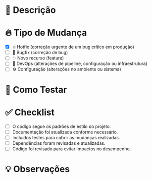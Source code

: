 # 📝 Descrição

<!-- Descreva as mudanças de maneira clara e resumida, incluindo o contexto e a razão das modificações. -->

# 🔥 Tipo de Mudança

- [x] 🔥 Hotfix (correção urgente de um bug crítico em produção)
- [ ] 🐞 Bugfix (correção de bug)
- [ ] ✨ Novo recurso (feature)
- [ ] 🔧 DevOps (alterações de pipeline, configuração ou infraestrutura)
- [ ] ⚙️ Configuração (alterações no ambiente ou sistema)

# 🚀 Como Testar

<!-- Explique como os revisores podem testar as mudanças. Inclua comandos, caminhos e detalhes necessários para a execução de testes. -->

# ✅ Checklist

- [ ] O código segue os padrões de estilo do projeto.
- [ ] Documentação foi atualizada conforme necessário.
- [ ] Incluídos testes para cobrir as mudanças realizadas.
- [ ] Dependências foram revisadas e atualizadas.
- [ ] Código foi revisado para evitar impactos no desempenho.

# 💡 Observações

<!-- Informações adicionais que os revisores devem saber, como dependências ou sugestões de melhorias futuras. -->
